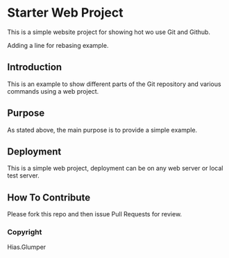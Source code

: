 # Starter Web Project

This is a simple website project for showing hot wo use Git and Github.

Adding a line for rebasing example.

## Introduction

This is an example to show different parts of the Git repository and various commands using a web project.

## Purpose

As stated above, the main purpose is to provide a simple example.

## Deployment

This is a simple web project, deployment can be on any web server or local test server.

## How To Contribute

Please fork this repo and then issue Pull Requests for review.

### Copyright

Hias.Glumper